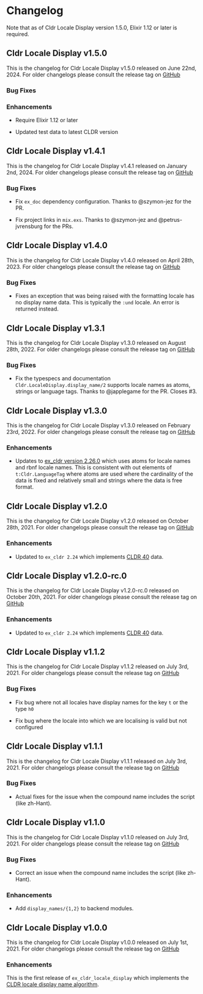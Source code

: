# Changelog

Note that as of Cldr Locale Display version 1.5.0, Elixir 1.12 or later is required.

## Cldr Locale Display v1.5.0

This is the changelog for Cldr Locale Display v1.5.0 released on June 22nd, 2024.  For older changelogs please consult the release tag on [GitHub](https://github.com/elixir-cldr/cldr_locale_display/tags)

### Bug Fixes

### Enhancements

* Require Elixir 1.12 or later

* Updated test data to latest CLDR version

## Cldr Locale Display v1.4.1

This is the changelog for Cldr Locale Display v1.4.1 released on January 2nd, 2024.  For older changelogs please consult the release tag on [GitHub](https://github.com/elixir-cldr/cldr_locale_display/tags)

### Bug Fixes

* Fix `ex_doc` dependency configuration. Thanks to @szymon-jez for the PR.

* Fix project links in `mix.exs`. Thanks to @szymon-jez and @petrus-jvrensburg for the PRs.

## Cldr Locale Display v1.4.0

This is the changelog for Cldr Locale Display v1.4.0 released on April 28th, 2023.  For older changelogs please consult the release tag on [GitHub](https://github.com/elixir-cldr/cldr_locale_display/tags)

### Bug Fixes

* Fixes an exception that was being raised with the formatting locale has no display name data. This is typically the `:und` locale. An error is returned instead.

## Cldr Locale Display v1.3.1

This is the changelog for Cldr Locale Display v1.3.0 released on August 28th, 2022.  For older changelogs please consult the release tag on [GitHub](https://github.com/elixir-cldr/cldr_locale_display/tags)

### Bug Fixes

* Fix the typespecs and documentation `Cldr.LocaleDisplay.display_name/2` supports locale names as atoms, strings or language tags. Thanks to @japplegame for the PR. Closes #3.

## Cldr Locale Display v1.3.0

This is the changelog for Cldr Locale Display v1.3.0 released on February 23rd, 2022.  For older changelogs please consult the release tag on [GitHub](https://github.com/elixir-cldr/cldr_locale_display/tags)

### Enhancements

* Updates to [ex_cldr version 2.26.0](https://hex.pm/packages/ex_cldr/2.26.0) which uses atoms for locale names and rbnf locale names. This is consistent with out elements of `t:Cldr.LanguageTag` where atoms are used where the cardinality of the data is fixed and relatively small and strings where the data is free format.

## Cldr Locale Display v1.2.0

This is the changelog for Cldr Locale Display v1.2.0 released on October 28th, 2021.  For older changelogs please consult the release tag on [GitHub](https://github.com/elixir-cldr/cldr_locale_display/tags)

### Enhancements

* Updated to `ex_cldr 2.24` which implements [CLDR 40](https://cldr.unicode.org/index/downloads/cldr-40) data.

## Cldr Locale Display v1.2.0-rc.0

This is the changelog for Cldr Locale Display v1.2.0-rc.0 released on October 20th, 2021.  For older changelogs please consult the release tag on [GitHub](https://github.com/elixir-cldr/cldr_locale_display/tags)

### Enhancements

* Updated to `ex_cldr 2.24` which implements [CLDR 40](https://cldr.unicode.org/index/downloads/cldr-40) data.

## Cldr Locale Display v1.1.2

This is the changelog for Cldr Locale Display v1.1.2 released on July 3rd, 2021.  For older changelogs please consult the release tag on [GitHub](https://github.com/elixir-cldr/cldr_locale_display/tags)

### Bug Fixes

* Fix bug where not all locales have display names for the key `t` or the type `h0`

* Fix bug where the locale into which we are localising is valid but not configured

## Cldr Locale Display v1.1.1

This is the changelog for Cldr Locale Display v1.1.1 released on July 3rd, 2021.  For older changelogs please consult the release tag on [GitHub](https://github.com/elixir-cldr/cldr_locale_display/tags)

### Bug Fixes

* Actual fixes for the issue when the compound name includes the script (like zh-Hant).

## Cldr Locale Display v1.1.0

This is the changelog for Cldr Locale Display v1.1.0 released on July 3rd, 2021.  For older changelogs please consult the release tag on [GitHub](https://github.com/elixir-cldr/cldr_locale_display/tags)

### Bug Fixes

* Correct an issue when the compound name includes the script (like zh-Hant).

### Enhancements

* Add `display_names/{1,2}` to backend modules.

## Cldr Locale Display v1.0.0

This is the changelog for Cldr Locale Display v1.0.0 released on July 1st, 2021.  For older changelogs please consult the release tag on [GitHub](https://github.com/elixir-cldr/cldr_locale_display/tags)

### Enhancements

This is the first release of `ex_cldr_locale_display` which implements the [CLDR locale display name algorithm](https://unicode-org.github.io/cldr/ldml/tr35-general.html#locale_display_name_algorithm).


